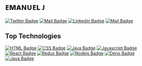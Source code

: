 # ᴇᴍᴀɴᴜᴇʟ ᴊ

<!-- Add Upddtaed Logo -->

<!-- <img src="https://user-images.githubusercontent.com/81222047/145858886-30597271-75b2-4329-8916-61451ac7822a.jpg" alt="Logo" width="150" height="50"/> -->


[![Twitter Badge](https://img.shields.io/badge/-@Itzemanuelj-1ca0f1?style=flat&labelColor=&logo=twitter&logoColor=white&link=https://twitter.com/itzemanuelj)](https://twitter.com/Itzemanuelj) [![Mail Badge](https://img.shields.io/badge/-@Itzemanuel-e84393?style=flat&labelColor=e84393&logo=instagram&logoColor=white)](https://instagram.com/Itzemanuelj) [![Linkedin Badge](https://img.shields.io/badge/-Itzemanuelj-0e76a8?style=flat&labelColor=0e76a8&logo=linkedin&logoColor=white)](https://www.linkedin.com/itzemanuelj/) 
[![Mail Badge](https://img.shields.io/badge/-Itzemanuelj-c0392b?style=flat&labelColor=c0392b&logo=gmail&logoColor=white)](mailto:Itzemanuelj@gmail.com)
## Top Technologies

[![HTML Badge](https://img.shields.io/badge/-HTML-white?style=for-the-badge&labelColor=black&logo=html5&logoColor=FF0000)](#) 
[![CSS Badge](https://img.shields.io/badge/-Css-blue?style=for-the-badge&labelColor=black&logo=css3&logoColor=blue)](#) 
[![Java Badge](https://img.shields.io/badge/Python-14354C?style=for-the-badge&logo=python&logoColor=14354C&labelColor=black)](#)
[![Javascript Badge](https://img.shields.io/badge/-Javascript-F0DB4F?style=for-the-badge&labelColor=black&logo=javascript&logoColor=F0DB4F)](#) 
[![React Badge](https://img.shields.io/badge/-React-61DBFB?style=for-the-badge&labelColor=black&logo=react&logoColor=61DBFB)](#) 
[![Redux Badge](https://img.shields.io/badge/Redux-593D88?style=for-the-badge&labelColor=black&logo=redux&logoColor=593D88)](#) 
[![Nodejs Badge](https://img.shields.io/badge/-Nodejs-3C873A?style=for-the-badge&labelColor=black&logo=node.js&logoColor=3C873A)](#) 
[![Deno Badge](https://img.shields.io/badge/-Deno-white?style=for-the-badge&labelColor=black&logo=node.js&logoColor=white)](#) 
[![Java Badge](https://img.shields.io/badge/-Java-4f7d9c?&logo=Java&logoColor=f0931b&style=for-the-badge&labelColor=black)](#)

<br />
<br />
